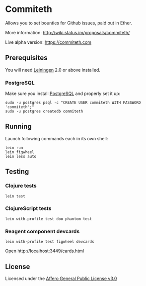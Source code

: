 # Commiteth

Allows you to set bounties for Github issues, paid out in Ether.

More information:
http://wiki.status.im/proposals/commiteth/

Live alpha version:
https://commiteth.com


## Prerequisites

You will need [Leiningen](https://github.com/technomancy/leiningen) 2.0 or above installed.

### PostgreSQL

Make sure you install [PostgreSQL](https://www.postgresql.org/) and properly set it up:

```
sudo -u postgres psql -c "CREATE USER commiteth WITH PASSWORD 'commiteth';"
sudo -u postgres createdb commiteth
```

## Running

Launch following commands each in its own shell:

```
lein run
lein figwheel
lein less auto

```

## Testing

### Clojure tests

```
lein test
```

### ClojureScript tests

```
lein with-profile test doo phantom test
```

### Reagent component devcards

```
lein with-profile test figwheel devcards
```

Open http://localhost:3449/cards.html


## License

Licensed under the [Affero General Public License v3.0](https://github.com/status-im/commiteth/blob/master/LICENSE.md)
